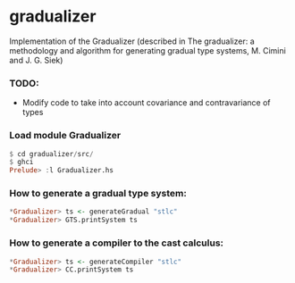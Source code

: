 # gradualizer
Implementation of the Gradualizer (described in The gradualizer: a methodology and algorithm for generating gradual type systems, M. Cimini and J. G. Siek)

### TODO:
* Modify code to take into account covariance and contravariance of types

### Load module Gradualizer
```haskell
$ cd gradualizer/src/
$ ghci
Prelude> :l Gradualizer.hs
```
### How to generate a gradual type system:
```haskell
*Gradualizer> ts <- generateGradual "stlc"
*Gradualizer> GTS.printSystem ts
```
### How to generate a compiler to the cast calculus:
```haskell
*Gradualizer> ts <- generateCompiler "stlc"
*Gradualizer> CC.printSystem ts
```
